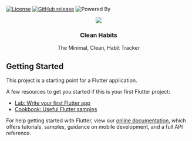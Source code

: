 [![License](https://img.shields.io/badge/License-Apache%202.0-blue.svg)](https://opensource.org/licenses/Apache-2.0?style=flat-square)
[![GitHub release](https://img.shields.io/github/release/clean-apps/CleanSCAN.svg)](https://github.com/clean-apps/CleanHabits/releases/latest?style=flat-square)
![Powered By](https://img.shields.io/badge/Powered%20By-Flutter-blue&logo=flutter)

<p align="center">
<img src="https://github.com/clean-apps/CleanHabits/raw/master/marketing/gh-feature-graphic.png?raw=true" />
  <h3 align="center">Clean Habits</h3>
  <p align="center">The Minimal, Clean, Habit Tracker</p>
</p>

## Getting Started

This project is a starting point for a Flutter application.

A few resources to get you started if this is your first Flutter project:

- [Lab: Write your first Flutter app](https://flutter.dev/docs/get-started/codelab)
- [Cookbook: Useful Flutter samples](https://flutter.dev/docs/cookbook)

For help getting started with Flutter, view our
[online documentation](https://flutter.dev/docs), which offers tutorials,
samples, guidance on mobile development, and a full API reference.

